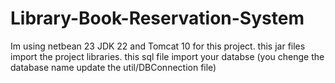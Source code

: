 # Library-Book-Reservation-System

Im using netbean 23 JDK 22 and Tomcat 10 for this project. this jar files import the project libraries. this sql file import your databse (you chenge the database name update the util/DBConnection file)
